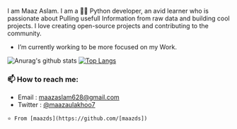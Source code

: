 I am Maaz Aslam. I am a 👨‍💻 Python developer, an avid learner who is passionate about Pulling usefull Information from raw data  and building cool projects. I love creating open-source projects and contributing to the community.
- I’m currently working to be more focused on my Work.




![Anurag's github stats](https://github-readme-stats.vercel.app/api?username=maazds&show_icons=true&count_private=true&hide=stars&include_all_commits=true&theme=buefy)
[![Top Langs](https://github-readme-stats.vercel.app/api/top-langs/?username=maazds&layout=compact)](https://github.com/maazds/github-readme-stats)


### 📫 How to reach me:
- Email : maazaslam628@gmail.com
- Twitter : [@maazaulakhoo7](https://twitter.com/maazaulakhoo7)


`⭐️ From [maazds](https://github.com/[maazds])`
